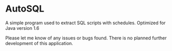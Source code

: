 # AutoSQL
A simple program used to extract SQL scripts with schedules.
Optimized for Java version 1.6

Please let me know of any issues or bugs found. There is no planned further development of this application.
